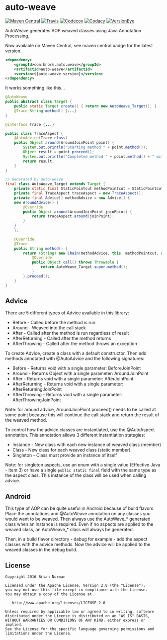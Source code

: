 # auto-weave

<!--- All the badges! --->
[![Maven Central](https://img.shields.io/maven-central/v/com.bnorm.auto.weave/auto-weave.svg?maxAge=7200&style=flat-square)](http://mvnrepository.com/artifact/com.bnorm.auto.weave/auto-weave)
[![Travis](https://img.shields.io/travis/bnorm/auto-weave.svg?maxAge=7200&style=flat-square)](https://travis-ci.org/bnorm/auto-weave)
[![Codecov](https://img.shields.io/codecov/c/github/bnorm/auto-weave.svg?maxAge=7200&style=flat-square)](https://codecov.io/gh/bnorm/auto-weave)
[![Codacy](https://img.shields.io/codacy/ba632994831044a2b3049a5a17e26c45.svg?maxAge=7200&style=flat-square)](https://www.codacy.com/app/bnorm/auto-weave)
[![VersionEye](https://img.shields.io/versioneye/d/user/projects/57489055ce8d0e00360be076.svg?maxAge=7200&style=flat-square)](https://www.versioneye.com/user/projects/57489055ce8d0e00360be076)

AutoWeave generates AOP weaved classes using Java Annotation Processing.

Now available on Maven Central, see maven central badge for the latest version.

```xml
<dependency>
    <groupId>com.bnorm.auto.weave</groupId>
    <artifactId>auto-weave</artifactId>
    <version>${auto-weave.version}</version>
</dependency>
```

It works something like this...

```java
@AutoWeave
public abstract class Target {
    public static Target create() { return new AutoWeave_Target(); }
    @Trace String method() {...}
}

@interface Trace {...}

public class TraceAspect {
    @AutoAdvice(Trace.class)
    public Object around(AroundJoinPoint point) {
        System.out.println("Starting method " + point.method());
        Object result = point.proceed();
        System.out.println("Completed method " + point.method() + " with a result of " + result);
        return result;
    }
}

// Generated by auto-weave
final class AutoWeave_Target extends Target {
    private static final StaticPointcut methodPointcut = StaticPointcut.create("method", Target.class, String.class, Arrays.<Class<?>>asList());
    private final TraceAspect traceAspect = new TraceAspect();
    private final Advice[] methodAdvice = new Advice[] {
    new AroundAdvice() {
        @Override
        public Object around(AroundJoinPoint joinPoint) {
            return traceAspect.around(joinPoint);
        }
    }
    };

    @Override
    @Trace
    public String method() {
        return (String) new Chain(methodAdvice, this, methodPointcut, Arrays.<Object>asList()) {
            @Override
            public Object call() throws Throwable {
                return AutoWeave_Target.super.method();
            }
        }.proceed();
    }
}
```

## Advice

There are 5 different types of Advice available in this library:
 - Before - Called before the method is run
 - Around - Weaved into the call stack
 - After - Called after the method is run regardless of result
 - AfterReturning - Called after the method returns
 - AfterThrowing - Called after the method throws an exception

To create Advice, create a class with a default constructor.  Then add
methods annotated with @AutoAdvice and the following signatures:
 - Before - Returns void with a single parameter: BeforeJoinPoint
 - Around - Returns Object with a single parameter: AroundJoinPoint
 - After - Returns void with a single parameter: AfterJoinPoint
 - AfterReturning - Returns void with a single parameter: AfterReturningJoinPoint
 - AfterThrowing - Returns void with a single parameter: AfterThrowingJoinPoint

Note: for around advice, AroundJoinPoint.proceed() needs to be called
at some point because this will continue the call stack and return the
result of the weaved method.

To control how the advice classes are instantiated, use the @AutoAspect
annotation.  This annotation allows 3 different instantiation stategies:
 - Instance - New class with each new instance of weaved class (member)
 - Class - New class for each weaved class (static member)
 - Singleton - Class must provide an instance of itself

Note: for singleton aspects, use an enum with a single value (Effective
Java - Item 3) or have a single `public static final` field with the same
type as the aspect class.  This instance of the class will be used when
calling advice.

## Android

This type of AOP can be quite useful in Android because of build
flavors.  Place the annotations and @AutoWeave annotation on any
classes you would want to be weaved.  Then always use the AutoWave_*
generated class when an instance is required.  Even if no aspects are
applied to the weaved class, an AutoWeave_* class will always be
generated.

Then, in a build flavor directory - debug for example - add the aspect
classes with the advice methods.  Now the advice will be applied to the
weaved classes in the debug build.

## License

    Copyright 2016 Brian Norman

    Licensed under the Apache License, Version 2.0 (the "License");
    you may not use this file except in compliance with the License.
    You may obtain a copy of the License at

       http://www.apache.org/licenses/LICENSE-2.0

    Unless required by applicable law or agreed to in writing, software
    distributed under the License is distributed on an "AS IS" BASIS,
    WITHOUT WARRANTIES OR CONDITIONS OF ANY KIND, either express or implied.
    See the License for the specific language governing permissions and
    limitations under the License.
